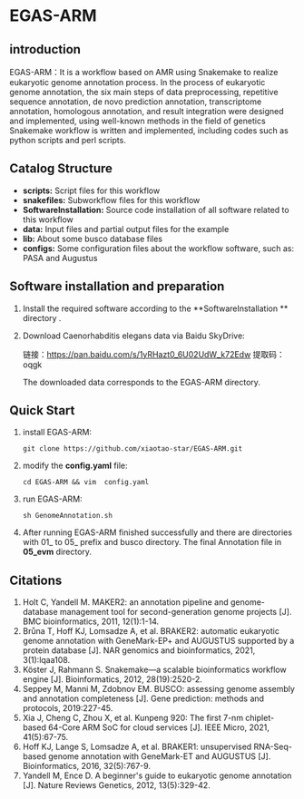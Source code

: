 # EGAS-ARM
## introduction

EGAS-ARM：It is a workflow based on AMR using Snakemake to realize eukaryotic genome annotation process. In the process of eukaryotic genome annotation, the six main steps of data preprocessing, repetitive sequence annotation, de novo prediction annotation, transcriptome annotation, homologous annotation, and result integration were designed and implemented, using well-known methods in the field of genetics Snakemake workflow is written and implemented, including codes such as python scripts and perl scripts.

## Catalog  Structure

- **scripts:**  Script files for this workflow
- **snakefiles:** Subworkflow files for this workflow
- **SoftwareInstallation:** Source code installation of all software related to this workflow 
- **data:** Input files and partial output files for the example
- **lib:** About some busco database files
- **configs:** Some configuration files about the workflow software, such as: PASA and Augustus

## Software installation and preparation

1. Install the required software according to the   **SoftwareInstallation ** directory .

2. Download Caenorhabditis elegans data via Baidu SkyDrive: 

   链接：https://pan.baidu.com/s/1yRHazt0_6U02UdW_k72Edw 
   提取码：oqgk   

   The downloaded data corresponds to the EGAS-ARM directory.

## Quick Start

1. install EGAS-ARM:

   ```
   git clone https://github.com/xiaotao-star/EGAS-ARM.git
   ```

2. modify the **config.yaml** file:

   ```
   cd EGAS-ARM && vim  config.yaml 
   ```

3. run EGAS-ARM:

   ```
   sh GenomeAnnotation.sh
   ```

4. After running EGAS-ARM finished successfully and there are directories with 01_ to 05_ prefix and busco directory. The final Annotation file in **05_evm** directory.

   

## Citations

1. Holt C, Yandell M. MAKER2: an annotation pipeline and genome-database management tool for second-generation genome projects [J]. BMC bioinformatics, 2011, 12(1):1-14.
2. Brůna T, Hoff KJ, Lomsadze A, et al. BRAKER2: automatic eukaryotic genome annotation with GeneMark-EP+ and AUGUSTUS supported by a protein database [J]. NAR genomics and bioinformatics, 2021, 3(1):lqaa108.
3. Köster J, Rahmann S. Snakemake—a scalable bioinformatics workflow engine [J]. Bioinformatics, 2012, 28(19):2520-2.
4. Seppey M, Manni M, Zdobnov EM. BUSCO: assessing genome assembly and annotation completeness [J]. Gene prediction: methods and protocols, 2019:227-45.
5. Xia J, Cheng C, Zhou X, et al. Kunpeng 920: The first 7-nm chiplet-based 64-Core ARM SoC for cloud services [J]. IEEE Micro, 2021, 41(5):67-75.
6. Hoff KJ, Lange S, Lomsadze A, et al. BRAKER1: unsupervised RNA-Seq-based genome annotation with GeneMark-ET and AUGUSTUS [J]. Bioinformatics, 2016, 32(5):767-9.
7. Yandell M, Ence D. A beginner's guide to eukaryotic genome annotation [J]. Nature Reviews Genetics, 2012, 13(5):329-42.



